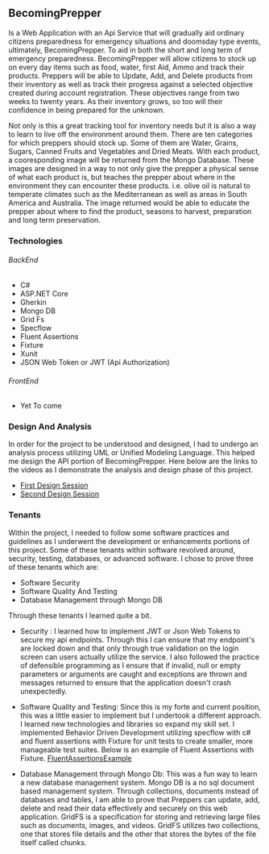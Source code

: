 ## BecomingPrepper
  Is a Web Application with an Api Service that will gradually aid ordinary citizens preparedness for emergency situations and doomsday type events, ultimately, BecomingPrepper. To aid in both the short and long term of emergency preparedness. BecomingPrepper will allow citizens to stock up on every day items such as food, water, first Aid, Ammo and track their products. Preppers will be able to Update, Add, and Delete products from their inventory as well as track their progress against a selected objective created during account registration. These objectives range from two weeks to twenty years. As their inventory grows, so too will their confidence in being prepared for the unknown. 

  Not only is this a great tracking tool for inventory needs but it is also a way to learn to live off the environment around them. There are ten categories for which preppers should stock up. Some of them are Water, Grains, Sugars, Canned Fruits and Vegetables and Dried Meats. With each product, a cooresponding image will be returned from the Mongo Database. These images are designed in a way to not only give the prepper a physical sense of what each product is, but teaches the prepper about where in the environment they can encounter these products. i.e. olive oil is natural to temperate climates such as the Mediterranean as well as areas in South America and Australia. The image returned would be able to educate the prepper about where to find the product, seasons to harvest, preparation and long term preservation.  

### Technologies
###### BackEnd
- C#
- ASP.NET Core
- Gherkin
- Mongo DB
- Grid Fs
- Specflow
- Fluent Assertions
- Fixture
- Xunit
- JSON Web Token or JWT (Api Authorization)

###### FrontEnd
- Yet To come

### Design And Analysis
  In order for the project to be understood and designed, I had to undergo an analysis process utilizing UML or Unified Modeling Language. This helped me design the API portion of BecomingPrepper. 
  Here below are the links to the videos as I demonstrate the analysis and design phase of this project. 
 - [First Design Session](https://www.youtube.com/watch?v=MgYgdPEFuso)
 - [Second Design Session](https://www.youtube.com/watch?v=FTVtyh6OuhI)
 
 ### Tenants
  Within the project, I needed to follow some software practices and guidelines as I underwent the development or enhancements portions of this project. Some of these tenants within software revolved around, security, testing, databases, or advanced software. I chose to prove three of these tenants which are:
  - Software Security
  - Software Quality And Testing
  - Database Management through Mongo DB
  
Through these tenants I learned quite a bit.
- Security : I learned how to implement JWT or Json Web Tokens to secure my api endpoints. Through this I can ensure that my endpoint's are locked down and that only through true validation on the login screen can users actually utilize the service. I also followed the practice of defensible programming as I ensure that if invalid, null or empty parameters or arguments are caught and exceptions are thrown and messages returned to ensure that the application doesn't crash unexpectedly.

- Software Quality and Testing: Since this is my forte and current position, this was a little easier to implement but I undertook a different approach. I learned new technologies and libraries so expand my skill set. I implemented Behavior Driven Development utilizing specflow with c# and fluent assertions with Fixture for unit tests to create smaller, more manageable test suites. Below is an example of Fluent Assertions with Fixture.
[FluentAssertionsExample](https://github.com/Mattteo1220/BecomingPrepper/blob/master/BecomingPrepper.Tests/UnitTests/Api/FoodStorage/GetInventoryItemShould.cs)

- Database Management through Mongo Db: This was a fun way to learn a new database management system. Mongo DB is a no sql document based management system. Through collections, documents instead of databases and tables, I am able to prove that Preppers can update, add, delete and read their data effectively and securely on this web application. GridFS is a specification for storing and retrieving large files such as documents, images, and videos. GridFS utilizes two collections, one that stores file details and the other that stores the bytes of the file itself called chunks.
